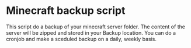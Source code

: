 # Minecraft backup script
This script do a backup of your minecraft server folder. 
The content of the server will be zipped and stored in your Backup location. 
You can do a cronjob and make a sceduled backup on a daily, weekly basis.
